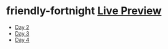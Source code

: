 # friendly-fortnight [Live Preview]()

- [Day 2](https://github.com/Navin-Jethwani-76/friendly-fortnight/commit/fc232e9bea78be7586cd86147a3e7634436cb513)
- [Day 3](https://github.com/Navin-Jethwani-76/friendly-fortnight/commit/fd37c58606d8617fdf6e34f1e6fa81d8054febac)
- [Day 4]()
